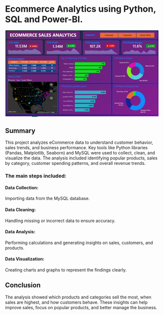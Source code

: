 # Ecommerce Analytics using Python, SQL and Power-BI.
![Dashboard](https://github.com/Santosh-Majhi/Ecommerce-Sales-Analytics/blob/main/Dashboard.png)
## Summary
This project analyzes eCommerce data to understand customer behavior, sales trends, and business performance. Key tools like Python libraries (Pandas, Matplotlib, Seaborn) and MySQL were used to collect, clean, and visualize the data. The analysis included identifying popular products, sales by category, customer spending patterns, and overall revenue trends.
### The main steps included:
#### Data Collection: 
Importing data from the MySQL database.
#### Data Cleaning: 
Handling missing or incorrect data to ensure accuracy.
#### Data Analysis: 
Performing calculations and generating insights on sales, customers, and products.
#### Data Visualization: 
Creating charts and graphs to represent the findings clearly.
## Conclusion
The analysis showed which products and categories sell the most, when sales are highest, and how customers behave. These insights can help improve sales, focus on popular products, and better manage the business.
